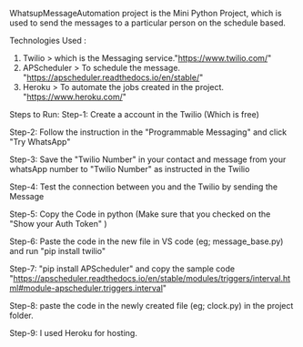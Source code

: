 WhatsupMessageAutomation project is the Mini Python Project, which is used to send the messages to a particular person on the schedule based.

Technologies Used : 
1. Twilio > which is the Messaging service."https://www.twilio.com/"
2. APScheduler > To schedule the message. "https://apscheduler.readthedocs.io/en/stable/"
3. Heroku > To automate the jobs created in the project. "https://www.heroku.com/"


Steps to Run: 
Step-1: Create a account in the Twilio (Which is free)

Step-2: Follow the instruction in the "Programmable Messaging" and click "Try WhatsApp"

Step-3: Save the "Twilio Number" in your contact and message from your whatsApp number to 
"Twilio Number" as instructed in the Twilio

Step-4: Test the connection between you and the Twilio by sending the Message

Step-5: Copy the Code in python (Make sure that you checked on the "Show your Auth Token" )

Step-6: Paste the code in the new file in VS code (eg; message_base.py) and run "pip install twilio"

Step-7: "pip install APScheduler" and copy the sample code "https://apscheduler.readthedocs.io/en/stable/modules/triggers/interval.html#module-apscheduler.triggers.interval"

Step-8: paste the code in the newly created file (eg; clock.py) in the project folder.

Step-9: I used Heroku for hosting.
